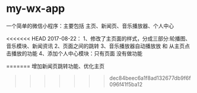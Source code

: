 # my-wx-app
一个简单的微信小程序：主要包括 主页、新闻页、音乐播放器、个人中心

<<<<<<< HEAD
2017-08-22：
1、修改了主页面的样式，分成三部分:轮播图、音乐模块、新闻资讯
2、页面之间的跳转
3、音乐播放器自动播放放  和 从主页点击播放的功能
4、添加个人中心模块：只有页面 没有做功能


=======
增加新闻页跳转功能、优化主页
>>>>>>> dec84beec6a1f8ad132677db9f6f096f41f5ba12
